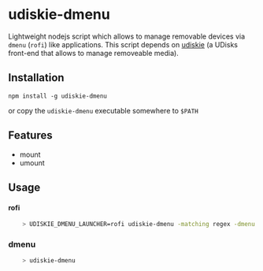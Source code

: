 # udiskie-dmenu
Lightweight nodejs script which allows to manage removable devices via `dmenu` (`rofi`) like applications.
This script depends on [udiskie](https://github.com/coldfix/udiskie) (a UDisks front-end that allows to manage removeable media).

Installation
-------------------
`npm install -g udiskie-dmenu`

or copy the `udiskie-dmenu` executable somewhere to `$PATH`

Features
-------------------
* mount
* umount

Usage
-------------------

#### rofi

```bash
    > UDISKIE_DMENU_LAUNCHER=rofi udiskie-dmenu -matching regex -dmenu -i -no-custom -multi-select
```

### dmenu

```bash
    > udiskie-dmenu
```
